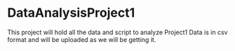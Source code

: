 # DataAnalysisProject1
This project will hold all the data and script to analyze Project1
Data is in csv format and will be uploaded as we will be getting it.
